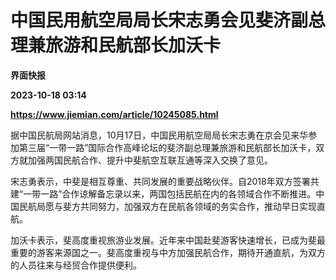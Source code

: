 # 中国民用航空局局长宋志勇会见斐济副总理兼旅游和民航部长加沃卡
**界面快报**

**2023-10-18 03:14**

**https://www.jiemian.com/article/10245085.html**

据中国民航局网站消息，10月17日，中国民用航空局局长宋志勇在京会见来华参加第三届“一带一路”国际合作高峰论坛的斐济副总理兼旅游和民航部长加沃卡，双方就加强两国民航合作、提升中斐航空互联互通等深入交换了意见。

宋志勇表示，中斐是相互尊重、共同发展的重要战略伙伴。自2018年双方签署共建“一带一路”合作谅解备忘录以来，两国包括民航在内的各领域合作不断推进。中国民航局愿与斐方共同努力，加强双方在民航各领域的务实合作，推动早日实现直航。

加沃卡表示，斐高度重视旅游业发展。近年来中国赴斐游客快速增长，已成为斐最重要的游客来源国之一。斐高度重视与中方加强民航合作，期待开通直航，为双方的人员往来与经贸合作提供便利。